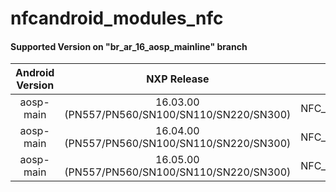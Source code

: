 # nfcandroid_modules_nfc

#### Supported Version on "br_ar_16_aosp_mainline" branch
| Android Version        | NXP Release          | NXP Tag  |
| :-------------: |:---------------------:| :-----:|
| aosp-main      |  16.03.00 (PN557/PN560/SN100/SN110/SN220/SN300) |  NFC_AR_00_7E800_16.03.00_OpnSrc |
| aosp-main      |  16.04.00 (PN557/PN560/SN100/SN110/SN220/SN300) |  NFC_AR_00_7E800_16.04.00_OpnSrc |
| aosp-main              |  16.05.00 (PN557/PN560/SN100/SN110/SN220/SN300) |  NFC_AR_00_7E800_16.05.00_OpnSrc |





